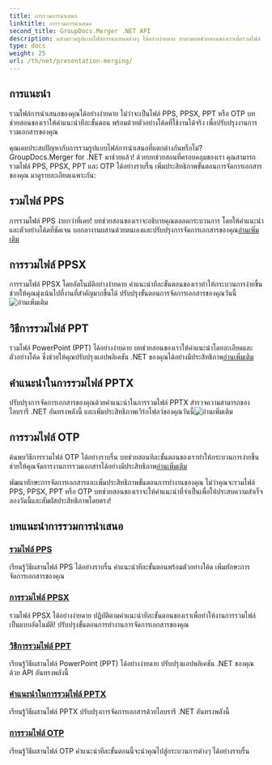 ```yaml
---
title: การรวมการนำเสนอ
linktitle: การรวมการนำเสนอ
second_title: GroupDocs.Merger .NET API
description: ผสานรวมรูปแบบไฟล์การนำเสนอต่างๆ ได้อย่างง่ายดาย ทำตามบทช่วยสอนของเราเพื่อรวมไฟล์ PPS, PPSX, PPT และ OTP ได้อย่างมีประสิทธิภาพ #GroupDocsการควบรวมกิจการ
type: docs
weight: 25
url: /th/net/presentation-merging/
---
```

## การแนะนำ

รวมไฟล์การนำเสนอของคุณได้อย่างง่ายดาย ไม่ว่าจะเป็นไฟล์ PPS, PPSX, PPT หรือ OTP บทช่วยสอนของเราให้คำแนะนำทีละขั้นตอน พร้อมด้วยตัวอย่างโค้ดที่ใช้งานได้จริง เพื่อปรับปรุงงานการรวมเอกสารของคุณ

คุณเคยประสบปัญหากับการรวมรูปแบบไฟล์การนำเสนอที่แตกต่างกันหรือไม่? GroupDocs.Merger for .NET มาช่วยแล้ว! ด้วยบทช่วยสอนที่ครอบคลุมของเรา คุณสามารถรวมไฟล์ PPS, PPSX, PPT และ OTP ได้อย่างราบรื่น เพิ่มประสิทธิภาพขั้นตอนการจัดการเอกสารของคุณ มาดูรายละเอียดเฉพาะกัน:

##  รวมไฟล์ PPS

 การรวมไฟล์ PPS ง่ายกว่าที่เคย! บทช่วยสอนของเราจะอธิบายคุณตลอดกระบวนการ โดยให้คำแนะนำและตัวอย่างโค้ดที่ชัดเจน บอกลางานผสานด้วยตนเองและปรับปรุงการจัดการเอกสารของคุณ[อ่านเพิ่มเติม](./merge-pps-files/)

##  การรวมไฟล์ PPSX

 การรวมไฟล์ PPSX โดยอัตโนมัติอย่างง่ายดาย คำแนะนำทีละขั้นตอนของเราทำให้กระบวนการง่ายขึ้น ช่วยให้คุณมุ่งเน้นไปที่งานที่สำคัญมากขึ้นได้ ปรับปรุงขั้นตอนการจัดการเอกสารของคุณวันนี้![อ่านเพิ่มเติม](./merging-ppsx-files/)

##  วิธีการรวมไฟล์ PPT

 รวมไฟล์ PowerPoint (PPT) ได้อย่างง่ายดาย บทช่วยสอนของเราให้คำแนะนำโดยละเอียดและตัวอย่างโค้ด ซึ่งช่วยให้คุณปรับปรุงแอปพลิเคชัน .NET ของคุณได้อย่างมีประสิทธิภาพ[อ่านเพิ่มเติม](./how-to-merge-ppt-files/)

##  คำแนะนำในการรวมไฟล์ PPTX

 ปรับปรุงการจัดการเอกสารของคุณด้วยคำแนะนำในการรวมไฟล์ PPTX สำรวจความสามารถของไลบรารี .NET อันทรงพลังนี้ และเพิ่มประสิทธิภาพเวิร์กโฟลว์ของคุณวันนี้![อ่านเพิ่มเติม](./guide-merging-pptx-files/)

##  การรวมไฟล์ OTP

ค้นพบวิธีการรวมไฟล์ OTP ได้อย่างราบรื่น บทช่วยสอนทีละขั้นตอนของเราทำให้กระบวนการง่ายขึ้น ช่วยให้คุณจัดการงานการรวมเอกสารได้อย่างมีประสิทธิภาพ[อ่านเพิ่มเติม](./merging-otp-files/)

พัฒนาทักษะการจัดการเอกสารและเพิ่มประสิทธิภาพขั้นตอนการทำงานของคุณ ไม่ว่าคุณจะรวมไฟล์ PPS, PPSX, PPT หรือ OTP บทช่วยสอนของเราจะให้คำแนะนำที่จำเป็นเพื่อให้ประสบความสำเร็จ ลองวันนี้และสัมผัสประสิทธิภาพโดยตรง!
## บทแนะนำการรวมการนำเสนอ
### [รวมไฟล์ PPS](./merge-pps-files/)
เรียนรู้วิธีผสานไฟล์ PPS ได้อย่างราบรื่น คำแนะนำทีละขั้นตอนพร้อมตัวอย่างโค้ด เพิ่มทักษะการจัดการเอกสารของคุณ
### [การรวมไฟล์ PPSX](./merging-ppsx-files/)
รวมไฟล์ PPSX ได้อย่างง่ายดาย ปฏิบัติตามคำแนะนำทีละขั้นตอนของเราเพื่อทำให้งานการรวมไฟล์เป็นแบบอัตโนมัติ! ปรับปรุงขั้นตอนการทำงานการจัดการเอกสารของคุณ
### [วิธีการรวมไฟล์ PPT](./how-to-merge-ppt-files/)
เรียนรู้วิธีผสานไฟล์ PowerPoint (PPT) ได้อย่างง่ายดาย ปรับปรุงแอปพลิเคชัน .NET ของคุณด้วย API อันทรงพลังนี้
### [คำแนะนำในการรวมไฟล์ PPTX](./guide-merging-pptx-files/)
เรียนรู้วิธีผสานไฟล์ PPTX ปรับปรุงการจัดการเอกสารด้วยไลบรารี .NET อันทรงพลังนี้
### [การรวมไฟล์ OTP](./merging-otp-files/)
เรียนรู้วิธีผสานไฟล์ OTP คำแนะนำทีละขั้นตอนนี้จะนำคุณไปสู่กระบวนการต่างๆ ได้อย่างราบรื่น